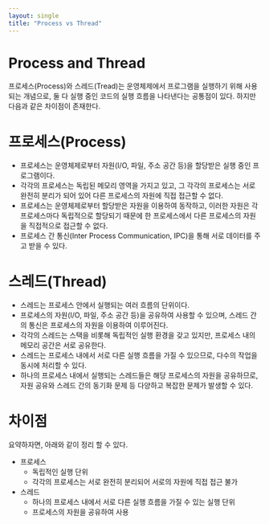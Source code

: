 ```yaml
---
layout: single
title: "Process vs Thread"
---
```



# Process and Thread
프로세스(Process)와 스레드(Tread)는 운영체제에서 프로그램을 실행하기 위해 사용되는 개념으로, 둘 다 실행 중인 코드의 실행 흐름을 나타낸다는 공통점이 있다. 하지만 다음과 같은 차이점이 존재한다.

# 프로세스(Process)
* 프로세스는 운영체제로부터 자원(I/O, 파일, 주소 공간 등)을 할당받은 실행 중인 프로그램이다.
* 각각의 프로세스는 독립된 메모리 영역을 가지고 있고, 그 각각의 프로세스는 서로 완전히 분리가 되어 있어 다른 프로세스의 자원에 직접 접근할 수 없다.
* 프로세스는 운영체제로부터 할당받은 자원을 이용하여 동작하고, 이러한 자원은 각 프로세스마다 독립적으로 할당되기 때문에 한 프로세스에서 다른 프로세스의 자원을 직접적으로 접근할 수 없다. 
* 프로세스 간 통신(Inter Process Communication, IPC)을 통해 서로 데이터를 주고 받을 수 있다.

# 스레드(Thread)
* 스레드는 프로세스 안에서 실행되는 여러 흐름의 단위이다.
* 프로세스의 자원(I/O, 파일, 주소 공간 등)을 공유하여 사용할 수 있으며, 스레드 간의 통신은 프로세스의 자원을 이용하여 이루어진다.
* 각각의 스레드는 스택을 비롯해 독립적인 실행 환경을 갖고 있지만, 프로세스 내의 메모리 공간은 서로 공유한다.
* 스레드는 프로세스 내에서 서로 다른 실행 흐름을 가질 수 있으므로, 다수의 작업을 동시에 처리할 수 있다.
* 하나의 프로세스 내에서 실행되는 스레드들은 해당 프로세스의 자원을 공유하므로, 자원 공유와 스레드 간의 동기화 문제 등 다양하고 복잡한 문제가 발생할 수 있다.

# 차이점
요약하자면, 아래와 같이 정리 할 수 있다.
* 프로세스
    * 독립적인 실행 단위
    * 각각의 프로세스는 서로 완전히 분리되어 서로의 자원에 직접 접근 불가
* 스레드
    * 하나의 프로세스 내에서 서로 다른 실행 흐름을 가질 수 있는 실행 단위
    * 프로세스의 자원을 공유하여 사용








